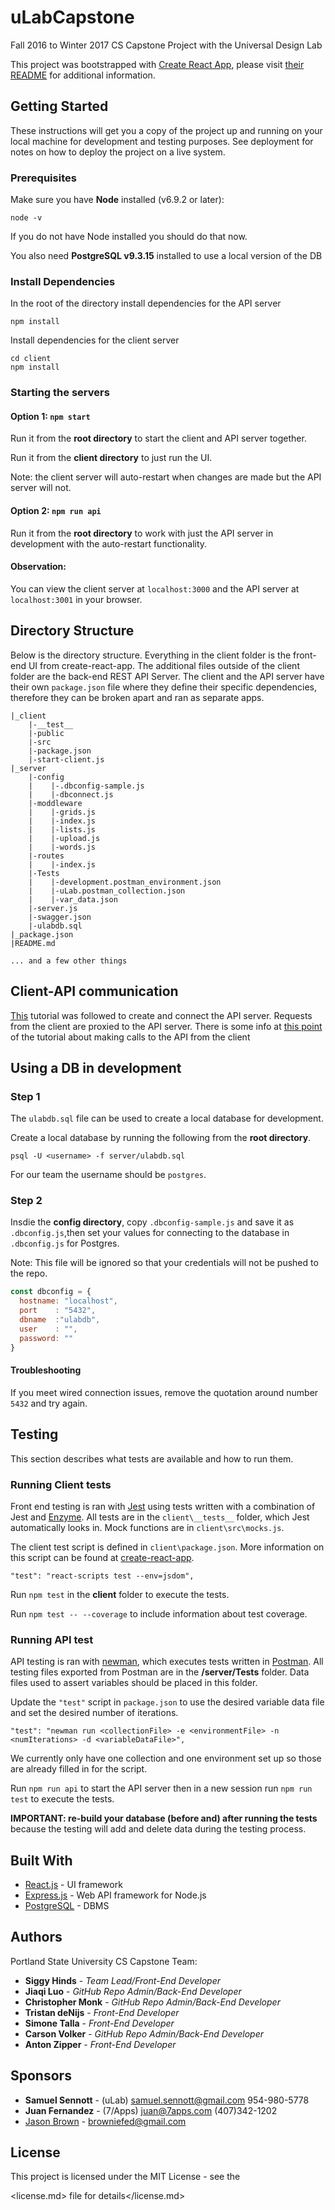 # uLabCapstone

Fall 2016 to Winter 2017 CS Capstone Project with the Universal Design Lab

This project was bootstrapped with [Create React App](https://github.com/facebookincubator/create-react-app), please visit [their README](https://github.com/facebookincubator/create-react-app/blob/master/packages/react-scripts/template/README.md) for additional information.

## Getting Started

These instructions will get you a copy of the project up and running on your local machine for development and testing purposes. See deployment for notes on how to deploy the project on a live system.

### Prerequisites

Make sure you have **Node** installed (v6.9.2 or later):

`node -v`

If you do not have Node installed you should do that now.

You also need **PostgreSQL v9.3.15** installed to use a local version of the DB

### Install Dependencies

In the root of the directory install dependencies for the API server

`npm install`

Install dependencies for the client server

```
cd client
npm install
```

### Starting the servers

#### Option 1: `npm start`

Run it from the **root directory** to start the client and API server together.

Run it from the **client directory** to just run the UI.

Note: the client server will auto-restart when changes are made but the API server will not.

#### Option 2: `npm run api`

Run it from the **root directory** to work with just the API server in development with the auto-restart functionality.

#### Observation:

You can view the client server at `localhost:3000` and the API server at `localhost:3001` in your browser.

## Directory Structure

Below is the directory structure. Everything in the client folder is the front-end UI from create-react-app. The additional files outside of the client folder are the back-end REST API Server. The client and the API server have their own `package.json` file where they define their specific dependencies, therefore they can be broken apart and ran as separate apps.

```
|_client
    |-__test__
    |-public
    |-src
    |-package.json
    |-start-client.js
|_server
    |-config
    |    |-.dbconfig-sample.js
    |    |-dbconnect.js
    |-moddleware
    |    |-grids.js
    |    |-index.js
    |    |-lists.js
    |    |-upload.js
    |    |-words.js
    |-routes
    |    |-index.js
    |-Tests
    |    |-development.postman_environment.json
    |    |-uLab.postman_collection.json
    |    |-var_data.json
    |-server.js
    |-swagger.json
    |-ulabdb.sql
|_package.json
|README.md

... and a few other things
```

## Client-API communication

[This](https://www.fullstackreact.com/articles/using-create-react-app-with-a-server/) tutorial was followed to create and connect the API server. Requests from the client are proxied to the API server. There is some info at [this point](https://www.fullstackreact.com/articles/using-create-react-app-with-a-server/#the-apps-react-components) of the tutorial about making calls to the API from the client

## Using a DB in development

### Step 1

The `ulabdb.sql` file can be used to create a local database for development.

Create a local database by running the following from the **root directory**.

```
psql -U <username> -f server/ulabdb.sql
```

For our team the username should be `postgres`.

### Step 2

Insdie the **config directory**, copy `.dbconfig-sample.js` and save it as `.dbconfig.js`,then set your values for connecting to the database in `.dbconfig.js` for Postgres.

Note: This file will be ignored so that your credentials will not be pushed to the repo.

```javascript
const dbconfig = {
  hostname: "localhost",
  port    : "5432",
  dbname  :"ulabdb",
  user    : "",
  password: ""
}
```

#### Troubleshooting

If you meet wired connection issues, remove the quotation around number `5432` and try again.

## Testing

This section describes what tests are available and how to run them.

### Running Client tests

Front end testing is ran with [Jest](https://facebook.github.io/jest/) using tests written with a combination of Jest and [Enzyme](http://airbnb.io/enzyme/). All tests are in the `client\__tests__` folder, which Jest automatically looks in. Mock functions are in `client\src\mocks.js`.

The client test script is defined in `client\package.json`. More information on this script can be found at [create-react-app](-app/blob/master/packages/react-scripts/template/README.md#running-tests).

```
"test": "react-scripts test --env=jsdom",
```

Run `npm test` in the **client** folder to execute the tests.

Run `npm test -- --coverage` to include information about test coverage.

### Running API test

API testing is ran with [newman](https://www.npmjs.com/package/newman), which executes tests written in [Postman](https://www.getpostman.com/). All testing files exported from Postman are in the **/server/Tests** folder. Data files used to assert variables should be placed in this folder.

Update the `"test"` script in `package.json` to use the desired variable data file and set the desired number of iterations.

```
"test": "newman run <collectionFile> -e <environmentFile> -n <numIterations> -d <variableDataFile>",
```

We currently only have one collection and one environment set up so those are already filled in for the script.

Run `npm run api` to start the API server then in a new session run `npm run test` to execute the tests.

**IMPORTANT: re-build your database (before and) after running the tests** because the testing will add and delete data during the testing process. 

<!-- - ## Deployment Add additional notes about how to deploy this on a live system -->

 ## Built With

- [React.js](https://facebook.github.io/react/) - UI framework
- [Express.js](http://expressjs.com/) - Web API framework for Node.js
- [PostgreSQL](https://www.postgresql.org/about/) - DBMS

## Authors

Portland State University CS Capstone Team:

- **Siggy Hinds** - _Team Lead/Front-End Developer_
- **Jiaqi Luo** - _GitHub Repo Admin/Back-End Developer_
- **Christopher Monk** - _GitHub Repo Admin/Back-End Developer_
- **Tristan deNijs** - _Front-End Developer_
- **Simone Talla** - _Front-End Developer_
- **Carson Volker** - _GitHub Repo Admin/Back-End Developer_
- **Anton Zipper** - _Front-End Developer_

## Sponsors

- **Samuel Sennott** - (uLab) samuel.sennott@gmail.com 954-980-5778
- **Juan Fernandez** - (7/Apps) juan@7apps.com (407)342-1202
- [Jason Brown](http://browniefed.com/) - browniefed@gmail.com

## License

This project is licensed under the MIT License - see the

<license.md> file for details</license.md>

